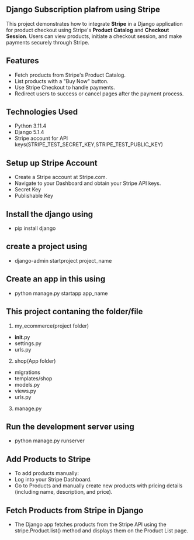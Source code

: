 ## Django Subscription plafrom using Stripe

This project demonstrates how to integrate **Stripe** in a Django application for product checkout using Stripe's **Product Catalog** and **Checkout Session**. Users can view products, initiate a checkout session, and make payments securely through Stripe.

## Features
- Fetch products from Stripe's Product Catalog.
- List products with a "Buy Now" button.
- Use Stripe Checkout to handle payments.
- Redirect users to success or cancel pages after the payment process.

## Technologies Used 

- Python 3.11.4
- Django 5.1.4
- Stripe account for API keys(STRIPE_TEST_SECRET_KEY,STRIPE_TEST_PUBLIC_KEY)

## Setup up Stripe Account
- Create a Stripe account at Stripe.com.
- Navigate to your Dashboard and obtain your Stripe API keys.
- Secret Key 
- Publishable Key 


## Install the django using
- pip install django

## create a project using
- django-admin startproject project_name

## Create an app in this using
- python manage.py startapp app_name

## This project contaning the folder/file
1. my_ecommerce(project folder) 
-  __init__.py
-  settings.py
-  urls.py

2. shop(App folder)
-  migrations
-  templates/shop
-  models.py
-  views.py
-  urls.py

3. manage.py 

## Run the development server using 
-  python manage.py runserver
 
## Add Products to Stripe
-  To add products manually:
-  Log into your Stripe Dashboard.
-  Go to Products and manually create new products with pricing details (including name, description, and price).

## Fetch Products from Stripe in Django
-  The Django app fetches products from the Stripe API using the stripe.Product.list() method and displays them on the Product List page.


